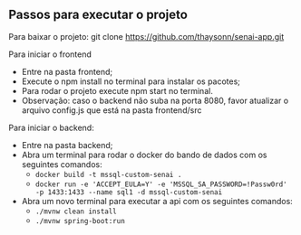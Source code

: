 
## Passos para executar o projeto

Para baixar o projeto:
git clone https://github.com/thaysonn/senai-app.git

Para iniciar o frontend
 - Entre na pasta frontend;
 - Execute o npm install no terminal para instalar os pacotes;
 - Para rodar o projeto execute npm start no terminal.
 - Observação: caso o backend não suba na porta 8080, favor atualizar o arquivo config.js que está na pasta frontend/src

Para iniciar o backend:
- Entre na pasta backend;
- Abra um terminal para rodar o docker do bando de dados com os seguintes comandos:
   - `docker build -t mssql-custom-senai .`
   - `docker run -e 'ACCEPT_EULA=Y' -e 'MSSQL_SA_PASSWORD=!Passw0rd' -p 1433:1433 --name sql1 -d mssql-custom-senai`
- Abra um novo terminal para executar a api com os seguintes comandos:
   - `./mvnw clean install`
   - `./mvnw spring-boot:run` 
  
